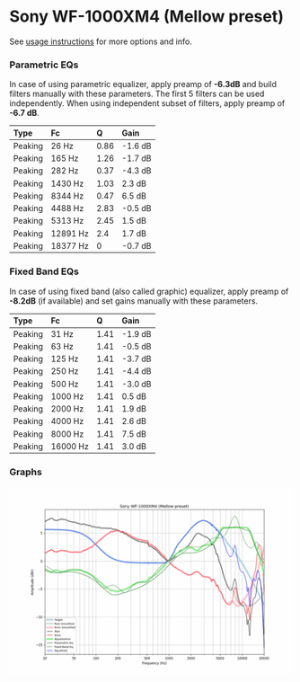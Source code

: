 # Sony WF-1000XM4 (Mellow preset)
See [usage instructions](https://github.com/jaakkopasanen/AutoEq#usage) for more options and info.

### Parametric EQs
In case of using parametric equalizer, apply preamp of **-6.3dB** and build filters manually
with these parameters. The first 5 filters can be used independently.
When using independent subset of filters, apply preamp of **-6.7 dB**.

| Type    | Fc       |    Q | Gain    |
|:--------|:---------|:-----|:--------|
| Peaking | 26 Hz    | 0.86 | -1.6 dB |
| Peaking | 165 Hz   | 1.26 | -1.7 dB |
| Peaking | 282 Hz   | 0.37 | -4.3 dB |
| Peaking | 1430 Hz  | 1.03 | 2.3 dB  |
| Peaking | 8344 Hz  | 0.47 | 6.5 dB  |
| Peaking | 4488 Hz  | 2.83 | -0.5 dB |
| Peaking | 5313 Hz  | 2.45 | 1.5 dB  |
| Peaking | 12891 Hz | 2.4  | 1.7 dB  |
| Peaking | 18377 Hz | 0    | -0.7 dB |

### Fixed Band EQs
In case of using fixed band (also called graphic) equalizer, apply preamp of **-8.2dB**
(if available) and set gains manually with these parameters.

| Type    | Fc       |    Q | Gain    |
|:--------|:---------|:-----|:--------|
| Peaking | 31 Hz    | 1.41 | -1.9 dB |
| Peaking | 63 Hz    | 1.41 | -0.5 dB |
| Peaking | 125 Hz   | 1.41 | -3.7 dB |
| Peaking | 250 Hz   | 1.41 | -4.4 dB |
| Peaking | 500 Hz   | 1.41 | -3.0 dB |
| Peaking | 1000 Hz  | 1.41 | 0.5 dB  |
| Peaking | 2000 Hz  | 1.41 | 1.9 dB  |
| Peaking | 4000 Hz  | 1.41 | 2.6 dB  |
| Peaking | 8000 Hz  | 1.41 | 7.5 dB  |
| Peaking | 16000 Hz | 1.41 | 3.0 dB  |

### Graphs
![](./Sony%20WF-1000XM4%20(Mellow%20preset).png)